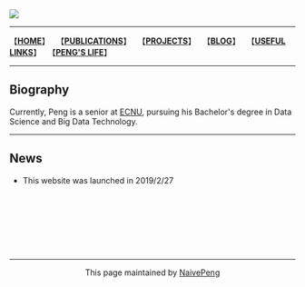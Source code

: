<img style="-webkit-user-select: none;" src="https://raw.githubusercontent.com/NaivePeng/naivepeng.github.io/master/profile.PNG">

------------------------

【**[HOME](https://naivepeng.github.io/)**】&nbsp; &nbsp;【**[PUBLICATIONS](https://naivepeng.github.io/publications/)**】&nbsp; &nbsp;【**[PROJECTS](https://naivepeng.github.io/projects/)**】 &nbsp;&nbsp;【**[BLOG](https://naivepeng.github.io/blog/)**】&nbsp;&nbsp; 【**[USEFUL LINKS](https://naivepeng.github.io/links/)**】&nbsp;&nbsp;  【**[PENG'S LIFE](https://naivepeng.github.io/My-Life/)**】

---------------------

## Biography
Currently, Peng is a senior at [ECNU](https://www.ecnu.edu.cn/), pursuing his Bachelor's  degree in Data Science and Big Data Technology.

---------------------------

## News
- This website was launched in 2019/2/27


<br>
<br>
<br>
<br>
<br>
<br>

------------------------------------------

<center> This page maintained by <a href="(https://github.com/NaivePeng/naivepeng.github.io">NaivePeng</a> </center>
